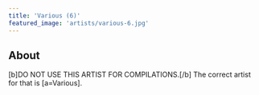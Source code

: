 ```yaml
---
title: 'Various (6)'
featured_image: 'artists/various-6.jpg'
---
```


## About

[b]DO NOT USE THIS ARTIST FOR COMPILATIONS.[/b] The correct artist for that is [a=Various].
